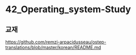 # 42_Operating_system-Study

## 교재
https://github.com/remzi-arpacidusseau/ostep-translations/blob/master/korean/README.md
